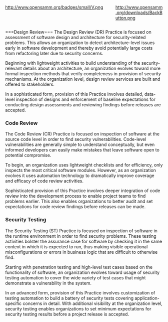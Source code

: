 <div style="float:left; width:65%;">

<http://www.opensamm.org/badges/small/V.png>

</div>

<div style="float:right; width:30%;">

[<http://www.opensamm.org/downloads/BackButton.png>](http://www.owasp.org/index.php/SAMM#tab=Browse_Online)

</div>

<div style="width:100%; float:left;">



\===Design Review=== The Design Review (DR) Practice is focused on
assessment of software design and architecture for security-related
problems. This allows an organization to detect architecture-level
issues early in software development and thereby avoid potentially large
costs from refactoring later due to security concerns.

Beginning with lightweight activities to build understanding of the
security-relevant details about an architecture, an organization evolves
toward more formal inspection methods that verify completeness in
provision of security mechanisms. At the organization level, design
review services are built and offered to stakeholders.

In a sophisticated form, provision of this Practice involves detailed,
data-level inspection of designs and enforcement of baseline
expectations for conducting design assessments and reviewing findings
before releases are accepted.

### Code Review

The Code Review (CR) Practice is focused on inspection of software at
the source code level in order to find security vulnerabilities.
Code-level vulnerabilities are generally simple to understand
conceptually, but even informed developers can easily make mistakes that
leave software open to potential compromise.

To begin, an organization uses lightweight checklists and for
efficiency, only inspects the most critical software modules. However,
as an organization evolves it uses automation technology to dramatically
improve coverage and efficacy of code review activities.

Sophisticated provision of this Practice involves deeper integration of
code review into the development process to enable project teams to find
problems earlier. This also enables organizations to better audit and
set expectations for code review findings before releases can be made.

### Security Testing

The Security Testing (ST) Practice is focused on inspection of software
in the runtime environment in order to find security problems. These
testing activities bolster the assurance case for software by checking
it in the same context in which it is expected to run, thus making
visible operational misconfigurations or errors in business logic that
are difficult to otherwise find.

Starting with penetration testing and high-level test cases based on the
functionality of software, an organization evolves toward usage of
security testing automation to cover the wide variety of test cases that
might demonstrate a vulnerability in the system.

In an advanced form, provision of this Practice involves customization
of testing automation to build a battery of security tests covering
application-specific concerns in detail. With additional visibility at
the organization level, security testing enables organizations to set
minimum expectations for security testing results before a project
release is accepted.

</div>
